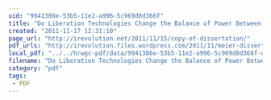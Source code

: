 ```yaml
---
uid: "9941386e-53b5-11e2-a996-5c969d8d366f"
title: "Do Liberation Technologies Change the Balance of Power Between Repressive Regimes and Civil Society"
created: "2011-11-17 12:31:10"
page_url: "http://irevolution.net/2011/11/15/copy-of-dissertation/"
pdf_urls: "http://irevolution.files.wordpress.com/2011/11/meier-dissertation-final.pdf"
local_pdf: "../../hrwgc-pdf/data/9941386e-53b5-11e2-a996-5c969d8d366f-do-liberation-technologies-change-the-balance-of-power-between-repressive-regimes-and-civil-society.pdf"
filename: "Do Liberation Technologies Change the Balance of Power Between Repressive Regimes and Civil Society.html"
category: "pdf"
tags: 
 - PDF
---
```

